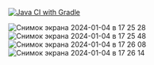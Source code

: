 [![Java CI with Gradle](https://github.com/TailakovaOlga/DeliveryDate/actions/workflows/gradle.yml/badge.svg)](https://github.com/TailakovaOlga/DeliveryDate/actions/workflows/gradle.yml)

![Снимок экрана 2024-01-04 в 17 25 28](https://github.com/TailakovaOlga/DeliveryDate/assets/142083950/35c2feb8-20d4-4f02-8ba6-5529450c16e2)
![Снимок экрана 2024-01-04 в 17 25 48](https://github.com/TailakovaOlga/DeliveryDate/assets/142083950/000990de-a56d-4de7-bcc4-3728d92210d1)
![Снимок экрана 2024-01-04 в 17 26 08](https://github.com/TailakovaOlga/DeliveryDate/assets/142083950/366888fa-a3ea-44f1-a62f-c85974954570)
![Снимок экрана 2024-01-04 в 17 26 14](https://github.com/TailakovaOlga/DeliveryDate/assets/142083950/0e41b283-c696-4576-af55-05215624f5d4)
